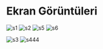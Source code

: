 # Ekran Görüntüleri

![s1](https://user-images.githubusercontent.com/58535239/70221485-7f178f00-1759-11ea-8f65-b22416d79850.png)         ![s2](https://user-images.githubusercontent.com/58535239/70221515-8f2f6e80-1759-11ea-9ca2-b38fd2382b40.png)       ![s5](https://user-images.githubusercontent.com/58535239/70223781-3bbf1f80-175d-11ea-9fd0-a4fae8625048.png)       ![s6](https://user-images.githubusercontent.com/58535239/70223794-3f52a680-175d-11ea-91be-a6eec5061e68.png) 

 

![s3](https://user-images.githubusercontent.com/58535239/70221535-9a829a00-1759-11ea-822e-660531b47263.png)         ![s444](https://user-images.githubusercontent.com/58535239/70223436-c8b5a900-175c-11ea-9bd4-efb859c07fa6.png)

 
    
